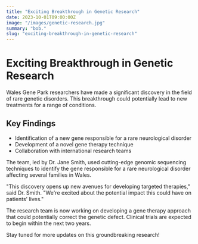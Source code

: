 ```yaml
---
title: "Exciting Breakthrough in Genetic Research"
date: 2023-10-01T09:00:00Z
image: "/images/genetic-research.jpg"
summary: "bob."
slug: "exciting-breakthrough-in-genetic-research"
---
```


# Exciting Breakthrough in Genetic Research

Wales Gene Park researchers have made a significant discovery in the field of rare genetic disorders. This breakthrough could potentially lead to new treatments for a range of conditions.

## Key Findings

- Identification of a new gene responsible for a rare neurological disorder
- Development of a novel gene therapy technique
- Collaboration with international research teams

The team, led by Dr. Jane Smith, used cutting-edge genomic sequencing techniques to identify the gene responsible for a rare neurological disorder affecting several families in Wales.

"This discovery opens up new avenues for developing targeted therapies," said Dr. Smith. "We're excited about the potential impact this could have on patients' lives."

The research team is now working on developing a gene therapy approach that could potentially correct the genetic defect. Clinical trials are expected to begin within the next two years.

Stay tuned for more updates on this groundbreaking research!